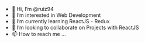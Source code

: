 - 👋 Hi, I’m @ruiz94
- 👀 I’m interested in Web Development
- 🌱 I’m currently learning ReactJS - Redux
- 💞️ I’m looking to collaborate on Projects with ReactJS
- 📫 How to reach me ...

<!---
ruiz94/ruiz94 is a ✨ special ✨ repository because its `README.md` (this file) appears on your GitHub profile.
You can click the Preview link to take a look at your changes.
--->
